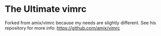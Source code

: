 # The Ultimate vimrc

Forked from amix/vimrc because my needs are slightly different. See his
repository for more info: https://github.com/amix/vimrc
